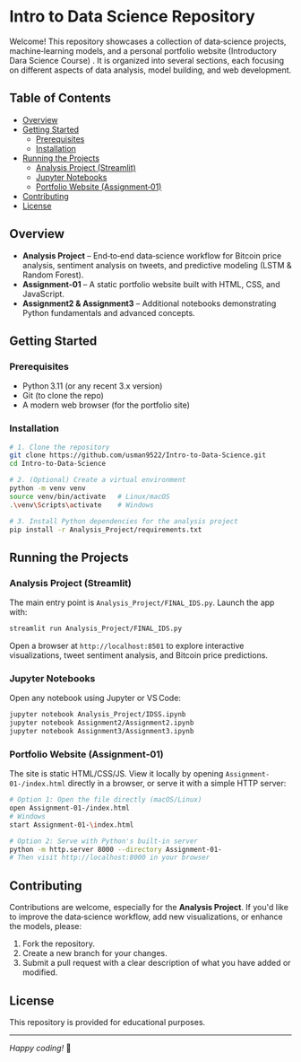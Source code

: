 # Intro to Data Science Repository

Welcome! This repository showcases a collection of data‑science projects, machine‑learning models, and a personal portfolio website (Introductory Dara Science Course) . It is organized into several sections, each focusing on different aspects of data analysis, model building, and web development.

## Table of Contents
- [Overview](#overview)
- [Getting Started](#getting-started)
  - [Prerequisites](#prerequisites)
  - [Installation](#installation)
- [Running the Projects](#running-the-projects)
  - [Analysis Project (Streamlit)](#analysis-project-streamlit)
  - [Jupyter Notebooks](#jupyter-notebooks)
  - [Portfolio Website (Assignment‑01)](#portfolio-website-assignment‑01)
- [Contributing](#contributing)
- [License](#license)

## Overview
- **Analysis Project** – End‑to‑end data‑science workflow for Bitcoin price analysis, sentiment analysis on tweets, and predictive modeling (LSTM & Random Forest).  
- **Assignment‑01** – A static portfolio website built with HTML, CSS, and JavaScript.  
- **Assignment2 & Assignment3** – Additional notebooks demonstrating Python fundamentals and advanced concepts.

## Getting Started

### Prerequisites
- Python 3.11 (or any recent 3.x version)  
- Git (to clone the repo)  
- A modern web browser (for the portfolio site)

### Installation
```bash
# 1. Clone the repository
git clone https://github.com/usman9522/Intro-to-Data-Science.git
cd Intro-to-Data-Science

# 2. (Optional) Create a virtual environment
python -m venv venv
source venv/bin/activate   # Linux/macOS
.\venv\Scripts\activate    # Windows

# 3. Install Python dependencies for the analysis project
pip install -r Analysis_Project/requirements.txt
```

## Running the Projects

### Analysis Project (Streamlit)
The main entry point is `Analysis_Project/FINAL_IDS.py`. Launch the app with:

```bash
streamlit run Analysis_Project/FINAL_IDS.py
```

Open a browser at `http://localhost:8501` to explore interactive visualizations, tweet sentiment analysis, and Bitcoin price predictions.

### Jupyter Notebooks
Open any notebook using Jupyter or VS Code:

```bash
jupyter notebook Analysis_Project/IDSS.ipynb
jupyter notebook Assignment2/Assignment2.ipynb
jupyter notebook Assignment3/Assignment3.ipynb
```

### Portfolio Website (Assignment‑01)
The site is static HTML/CSS/JS. View it locally by opening `Assignment-01-/index.html` directly in a browser, or serve it with a simple HTTP server:

```bash
# Option 1: Open the file directly (macOS/Linux)
open Assignment-01-/index.html
# Windows
start Assignment-01-\index.html

# Option 2: Serve with Python's built‑in server
python -m http.server 8000 --directory Assignment-01-
# Then visit http://localhost:8000 in your browser
```

## Contributing
Contributions are welcome, especially for the **Analysis Project**. If you'd like to improve the data‑science workflow, add new visualizations, or enhance the models, please:

1. Fork the repository.  
2. Create a new branch for your changes.  
3. Submit a pull request with a clear description of what you have added or modified.

## License
This repository is provided for educational purposes.

---

*Happy coding!* 🚀
